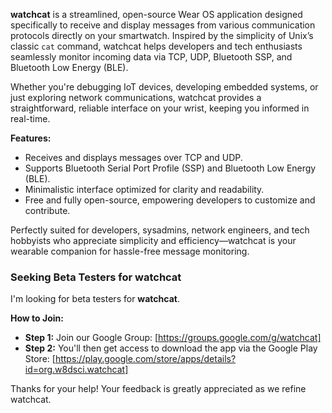 **watchcat** is a streamlined, open-source Wear OS application designed specifically to receive and display messages from various communication protocols directly on your smartwatch. Inspired by the simplicity of Unix’s classic `cat` command, watchcat helps developers and tech enthusiasts seamlessly monitor incoming data via TCP, UDP, Bluetooth SSP, and Bluetooth Low Energy (BLE).

Whether you're debugging IoT devices, developing embedded systems, or just exploring network communications, watchcat provides a straightforward, reliable interface on your wrist, keeping you informed in real-time.

**Features:**
- Receives and displays messages over TCP and UDP.
- Supports Bluetooth Serial Port Profile (SSP) and Bluetooth Low Energy (BLE).
- Minimalistic interface optimized for clarity and readability.
- Free and fully open-source, empowering developers to customize and contribute.

Perfectly suited for developers, sysadmins, network engineers, and tech hobbyists who appreciate simplicity and efficiency—watchcat is your wearable companion for hassle-free message monitoring.

### Seeking Beta Testers for watchcat ###
I'm looking for beta testers for **watchcat**.

**How to Join:**

- **Step 1:** Join our Google Group: [https://groups.google.com/g/watchcat]
- **Step 2:** You'll then get access to download the app via the Google Play Store: [https://play.google.com/store/apps/details?id=org.w8dsci.watchcat]

Thanks for your help! Your feedback is greatly appreciated as we refine watchcat.
